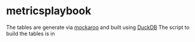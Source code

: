 # metricsplaybook

The tables are generate via [mockaroo](https://mockaroo.com/projects/36097) and built using [DuckDB](https://duckdb.org)
The script to build the tables is in 

